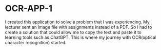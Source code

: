 # OCR-APP-1

I created this application to solve a problem that I was experiencing. My lecturer sent an Image file with assignments instead of a PDF.
So I had to create a solution that could allow me to copy the text and paste it to learning tools such as ChatGPT.
This is where my journey with OCR(optical character recognition) started.
